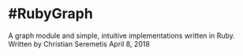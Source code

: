 #RubyGraph
==========
A graph module and simple, intuitive implementations
written in Ruby. Written by Christian Seremetis
April 8, 2018